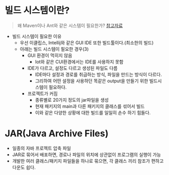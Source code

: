 # 빌드 시스템이란?
> 왜 Maven이나 Ant와 같은 시스템이 필요한가?
> [참고자료](https://kamang-it.tistory.com/entry/Antant%EC%84%A4%EC%B9%98%EC%99%80-%ED%99%98%EA%B2%BD%EC%84%A4%EC%A0%951)

- 빌드 시스템이 필요한 이유
    - 우선 이클립스, Intellij와 같은 GUI IDE 또한 빌드툴이다.(최소한의 빌드)
    - 아래는 빌드 시스템이 필요한 경우(3)
        - GUI 환경이 먹히지 않음
            - Iot와 같은 CUI환경에서는 IDE를 사용하지 못함
        - IDE가 다르고, 설정도 다르고 생성된 파일도 다름
            - IDE마다 설정과 경로를 취급하는 방식, 파일을 만드는 방식이 다르다.
            - 그리하여 어떤 설정을 사용하던 똑같은 output을 만들기 위한 빌드시스템이 필요하다.
        - 프로젝트가 커짐
            - 종류별로 20가지 정도의 jar파일을 생성
            - 현재 패키지의 main과 다른 패키지의 클래스를 섞어서 빌드
            - 이와 같은 다양한 상황에 대한 빌드를 일일히 손수 하기 힘들다.

# JAR(Java Archive Files)
- 일종의 자바 프로젝트 압축 파일
- JAR로 묶어서 배포하면, 경로나 파일의 위치에 상관없이 프로그램의 실행이 가능
- 개발한 여러 클래스/패키지 파일들을 하나로 묶으면, 각 클래스 끼리 참조가 편하고 다운도 쉽다.
